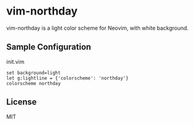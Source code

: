 # vim-northday

vim-northday is a light color scheme for Neovim, with white background.

## Sample Configuration

init.vim

``` vim-script
set background=light
let g:lightline = {'colorscheme': 'northday'}
colorscheme northday
```

## License

MIT
